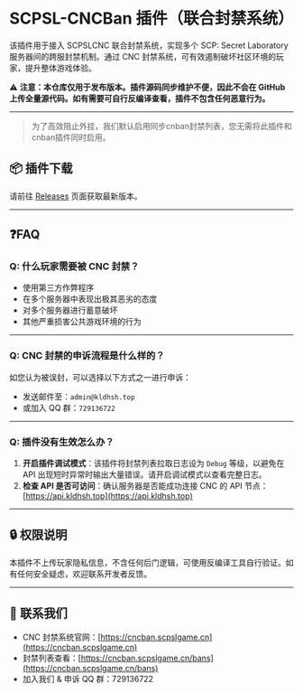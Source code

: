 # SCPSL-CNCBan 插件（联合封禁系统）

该插件用于接入 SCPSLCNC 联合封禁系统，实现多个 SCP: Secret Laboratory 服务器间的跨服封禁机制。通过 CNC 封禁系统，可有效遏制破坏社区环境的玩家，提升整体游戏体验。

⚠️ **注意：本仓库仅用于发布版本。插件源码同步维护不便，因此不会在 GitHub 上传全量源代码。如有需要可自行反编译查看，插件不包含任何恶意行为。**

---
> 为了高效阻止外挂，我们默认启用同步cnban封禁列表，您无需将此插件和cnban插件同时启用。

## 📦 插件下载

请前往 [Releases](https://github.com/kldhsh123/scpsl-cncban/releases) 页面获取最新版本。

---

## ❓FAQ

### Q: 什么玩家需要被 CNC 封禁？

- 使用第三方作弊程序
- 在多个服务器中表现出极其恶劣的态度
- 对多个服务器进行蓄意破坏
- 其他严重损害公共游戏环境的行为

---

### Q: CNC 封禁的申诉流程是什么样的？

如您认为被误封，可以选择以下方式之一进行申诉：

- 发送邮件至：`admin@kldhsh.top`  
- 或加入 QQ 群：`729136722`  

---

### Q: 插件没有生效怎么办？

1. **开启插件调试模式**：该插件将封禁列表拉取日志设为 `Debug` 等级，以避免在 API 出现短时异常时输出大量错误。请开启调试模式以查看完整日志。
2. **检查 API 是否可访问**：确认服务器是否能成功连接 CNC 的 API 节点：  
   [https://api.kldhsh.top](https://api.kldhsh.top)  

---

## 🔒 权限说明

本插件不上传玩家隐私信息，不含任何后门逻辑，可使用反编译工具自行验证。如有任何安全疑虑，欢迎联系开发者反馈。

---

## 📮 联系我们

- CNC 封禁系统官网：[https://cncban.scpslgame.cn](https://cncban.scpslgame.cn)
- 封禁列表查看：[https://cncban.scpslgame.cn/bans](https://cncban.scpslgame.cn/bans)
- 加入我们 & 申诉 QQ 群：729136722
